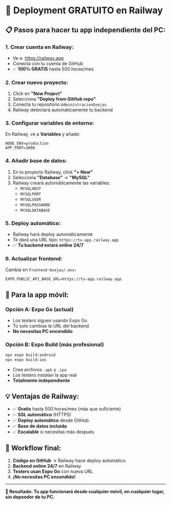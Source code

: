 # 🚀 Deployment GRATUITO en Railway

## 📋 **Pasos para hacer tu app independiente del PC:**

### **1. Crear cuenta en Railway:**
- Ve a: https://railway.app
- Conecta con tu cuenta de GitHub
- ✅ **100% GRATIS** hasta 500 horas/mes

### **2. Crear nuevo proyecto:**
1. Click en **"New Project"**
2. Selecciona **"Deploy from GitHub repo"**
3. Conecta tu repositorio `AdministracionOvejas`
4. Railway detectará automáticamente tu backend

### **3. Configurar variables de entorno:**
En Railway, ve a **Variables** y añade:
```
NODE_ENV=production
APP_PORT=3000
```

### **4. Añadir base de datos:**
1. En tu proyecto Railway, click **"+ New"**
2. Selecciona **"Database"** → **"MySQL"**
3. Railway creará automáticamente las variables:
   - `MYSQLHOST`
   - `MYSQLPORT` 
   - `MYSQLUSER`
   - `MYSQLPASSWORD`
   - `MYSQLDATABASE`

### **5. Deploy automático:**
- Railway hará deploy automáticamente
- Te dará una URL tipo: `https://tu-app.railway.app`
- ✅ **Tu backend estará online 24/7**

### **6. Actualizar frontend:**
Cambia en `Frontend-Ovejas/.env`:
```
EXPO_PUBLIC_API_BASE_URL=https://tu-app.railway.app
```

## 📱 **Para la app móvil:**

### **Opción A: Expo Go (actual)**
- Los testers siguen usando Expo Go
- Tú solo cambias la URL del backend
- **No necesitas PC encendido**

### **Opción B: Expo Build (más profesional)**
```bash
npx expo build:android
npx expo build:ios
```
- Crea archivos `.apk` y `.ipa`
- Los testers instalan la app real
- **Totalmente independiente**

## 💡 **Ventajas de Railway:**
- ✅ **Gratis** hasta 500 horas/mes (más que suficiente)
- ✅ **SSL automático** (HTTPS)
- ✅ **Deploy automático** desde GitHub
- ✅ **Base de datos incluida**
- ✅ **Escalable** si necesitas más después

## 🔄 **Workflow final:**
1. **Código en GitHub** → Railway hace deploy automático
2. **Backend online 24/7** en Railway
3. **Testers usan Expo Go** con nueva URL
4. **¡No necesitas PC encendido!**

---

**🎯 Resultado: Tu app funcionará desde cualquier móvil, en cualquier lugar, sin depender de tu PC.**
